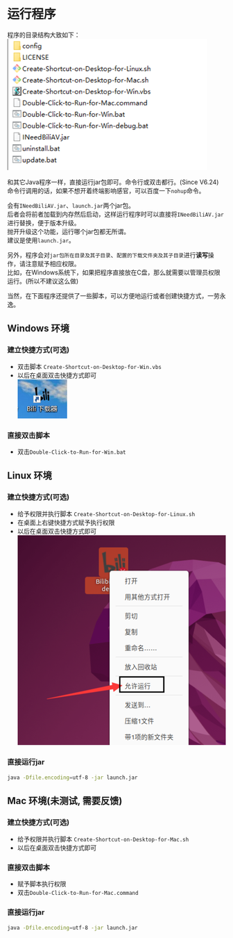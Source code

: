 # 运行程序


程序的目录结构大致如下：  
![](/img/project-snapshot.png)

和其它Java程序一样，直接运行jar包即可。命令行或双击都行。(Since V6.24)  
命令行调用的话，如果不想开着终端影响感官，可以百度一下`nohup`命令。  

会有`INeedBiliAV.jar`、`launch.jar`两个jar包。  
后者会将前者加载到内存然后启动，这样运行程序时可以直接将`INeedBiliAV.jar`进行替换，便于版本升级。  
抛开升级这个功能，运行哪个jar包都无所谓。  
建议是使用`launch.jar`。    

另外，程序会对`jar包所在目录及其子目录`、`配置的下载文件夹及其子目录`进行**读写**操作，请注意赋予相应权限。  
比如，在Windows系统下，如果把程序直接放在C盘，那么就需要以管理员权限运行。(所以不建议这么做)     

当然，在下面程序还提供了一些脚本，可以方便地运行或者创建快捷方式，一劳永逸。  

## Windows 环境

### 建立快捷方式(可选)
+ 双击脚本 `Create-Shortcut-on-Desktop-for-Win.vbs`
+ 以后在桌面双击快捷方式即可  
![](/img/win-desktop-quick-link.png)

### 直接双击脚本
+ 双击`Double-Click-to-Run-for-Win.bat`


## Linux 环境

### 建立快捷方式(可选)
+ 给予权限并执行脚本 `Create-Shortcut-on-Desktop-for-Linux.sh`
+ 在桌面上右键快捷方式赋予执行权限
+ 以后在桌面双击快捷方式即可
![](/img/Ubuntu-run.png)

### 直接运行jar
```bash
java -Dfile.encoding=utf-8 -jar launch.jar
```

## Mac 环境(未测试, 需要反馈)

### 建立快捷方式(可选)
+ 给予权限并执行脚本 `Create-Shortcut-on-Desktop-for-Mac.sh`
+ 以后在桌面双击快捷方式即可

### 直接双击脚本
+ 赋予脚本执行权限
+ 双击`Double-Click-to-Run-for-Mac.command`

### 直接运行jar
```bash
java -Dfile.encoding=utf-8 -jar launch.jar
```